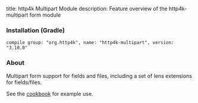 title: http4k Multipart Module
description: Feature overview of the http4k-multipart form module

### Installation (Gradle)
```compile group: "org.http4k", name: "http4k-multipart", version: "3.10.0"```

### About

Multipart form support for fields and files, including a set of lens extensions for fields/files.

See the [cookbook](/cookbook/multipart_forms/) for example use.
